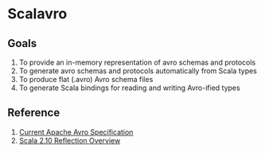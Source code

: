 # Scalavro

## Goals

1. To provide an in-memory representation of avro schemas and protocols
2. To generate avro schemas and protocols automatically from Scala types
3. To produce flat (.avro) Avro schema files
4. To generate Scala bindings for reading and writing Avro-ified types

## Reference

1. [Current Apache Avro Specification](http://avro.apache.org/docs/current/spec.html)
1. [Scala 2.10 Reflection Overview](http://docs.scala-lang.org/overviews/reflection/overview.html)
